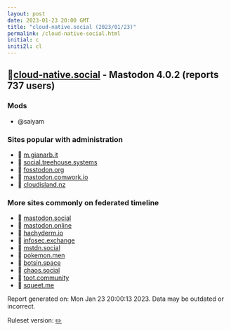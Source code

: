 ```yaml
---
layout: post
date: 2023-01-23 20:00 GMT
title: "cloud-native.social (2023/01/23)"
permalink: /cloud-native-social.html
initial: c
initi2l: cl
---
```


## 🐘[cloud-native.social](https://cloud-native.social) - Mastodon 4.0.2 (reports 737 users)

### Mods
 * @saiyam

### Sites popular with administration

* 🐘 [m.gianarb.it](/m-gianarb-it.html)
* 🐘 [social.treehouse.systems](/social-treehouse-systems.html)
* 🐘 [fosstodon.org](/fosstodon-org.html)
* 🐘 [mastodon.comwork.io](/mastodon-comwork-io.html)
* 🐘 [cloudisland.nz](/cloudisland-nz.html)

### More sites commonly on federated timeline

* 🐘 [mastodon.social](/mastodon-social.html)
* 🐘 [mastodon.online](/mastodon-online.html)
* 🐘 [hachyderm.io](/hachyderm-io.html)
* 🐘 [infosec.exchange](/infosec-exchange.html)
* 🐘 [mstdn.social](/mstdn-social.html)
* 🐘 [pokemon.men](/pokemon-men.html)
* 🐘 [botsin.space](/botsin-space.html)
* 🐘 [chaos.social](/chaos-social.html)
* 🐘 [toot.community](/toot-community.html)
* 🐘 [squeet.me](/squeet-me.html)

Report generated on: Mon Jan 23 20:00:13 2023. Data may be outdated or incorrect.

Ruleset version: [✏️](/version-pencil)
